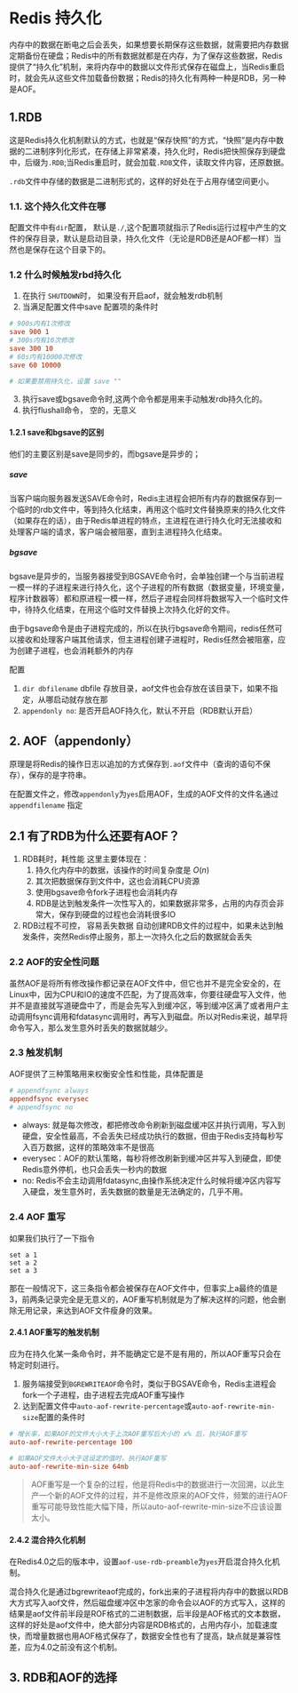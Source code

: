# Redis 持久化

内存中的数据在断电之后会丢失，如果想要长期保存这些数据，就需要把内存数据定期备份在硬盘；Redis中的所有数据就都是在内存，为了保存这些数据，Redis提供了“持久化”机制，来将内存中的数据以文件形式保存在磁盘上，当Redis重启时，就会先从这些文件加载备份数据；Redis的持久化有两种一种是RDB，另一种是AOF。

<!-- more -->

## 1.RDB

这是Redis持久化机制默认的方式，也就是“保存快照”的方式，“快照”是内存中数据的二进制序列化形式，在存储上非常紧凑，持久化时，Redis把快照保存到硬盘中，后缀为`.RDB`;当Redis重启时，就会加载`.RDB`文件，读取文件内容，还原数据。

`.rdb`文件中存储的数据是二进制形式的，这样的好处在于占用存储空间更小。

### 1.1. 这个持久化文件在哪

配置文件中有`dir`配置， 默认是`./`,这个配置项就指示了Redis运行过程中产生的文件的保存目录，默认是启动目录，持久化文件（无论是RDB还是AOF都一样）当然也是保存在这个目录下的。

### 1.2 什么时候触发rbd持久化

1. 在执行 `SHUTDOWN`时， 如果没有开启aof，就会触发rdb机制
2. 当满足配置文件中save 配置项的条件时

```conf
# 900s内有1次修改
save 900 1
# 300s内有10次修改
save 300 10
# 60s内有10000次修改
save 60 10000

# 如果要禁用持久化，设置 save ""
```

3. 执行save或bgsave命令时,这两个命令都是用来手动触发rdb持久化的。
4. 执行flushall命令， 空的，无意义

#### 1.2.1 save和bgsave的区别

他们的主要区别是save是同步的，而bgsave是异步的；

##### save

当客户端向服务器发送SAVE命令时，Redis主进程会把所有内存的数据保存到一个临时的rdb文件中，等到持久化结束，再用这个临时文件替换原来的持久化文件（如果存在的话），由于Redis单进程的特点，主进程在进行持久化时无法接收和处理客户端的请求，客户端会被阻塞，直到主进程持久化结束。

##### bgsave

bgsave是异步的，当服务器接受到BGSAVE命令时，会单独创建一个与当前进程一模一样的子进程来进行持久化，这个子进程的所有数据（数据变量，环境变量， 程序计数器等）都和原进程一模一样，然后子进程会同样将数据写入一个临时文件中，待持久化结束，在用这个临时文件替换上次持久化好的文件。

由于bgsave命令是由子进程完成的，所以在执行bgsave命令期间，redis任然可以接收和处理客户端其他请求，但主进程创建子进程时，Redis任然会被阻塞，应为创建子进程，也会消耗额外的内存

配置

1. `dir dbfilename`  dbfile 存放目录，aof文件也会存放在该目录下，如果不指定，从哪启动就存放在那
2. `appendonly no`: 是否开启AOF持久化，默认不开启（RDB默认开启） 

## 2. AOF（appendonly）

原理是将Redis的操作日志以追加的方式保存到`.aof`文件中（查询的语句不保存），保存的是字符串。

在配置文件之，修改`appendonly`为`yes`启用AOF，生成的AOF文件的文件名通过`appendfilename` 指定

## 2.1 有了RDB为什么还要有AOF？

1. RDB耗时，耗性能
   这里主要体现在：
   1. 持久化内存中的数据，该操作的时间复杂度是 $O(n)$ 
   2. 其次把数据保存到文件中，这也会消耗CPU资源
   3. 使用bgsave命令fork子进程也会消耗内存
   4. RDB是达到触发条件一次性写入的，如果数据非常多，占用的内存页会非常大，保存到硬盘的过程也会消耗很多IO
2. RDB过程不可控， 容易丢失数据
   自动创建RDB文件的过程中，如果未达到触发条件，突然Redis停止服务，那上一次持久化之后的数据就会丢失

### 2.2 AOF的安全性问题

虽然AOF是将所有修改操作都记录在AOF文件中，但它也并不是完全安全的，在Linux中，因为CPU和IO的速度不匹配，为了提高效率，你要往硬盘写入文件，他并不是直接就写道硬盘中了，而是会先写入到缓冲区，等到缓冲区满了或者用户主动调用fsync调用和fdatasync调用时，再写入到磁盘。所以对Redis来说，越早将命令写入，那么发生意外时丢失的数据就越少。

### 2.3 触发机制

AOF提供了三种策略用来权衡安全性和性能，具体配置是

```conf
# appendfsync always
appendfsync everysec
# appendfsync no
```

* always: 就是每次修改，都把修改命令刷新到磁盘缓冲区并执行调用，写入到硬盘，安全性最高，不会丢失已经成功执行的数据，但由于Redis支持每秒写入百万数据，这样的策略效率不是很高
* everysec：AOF的默认策略，每秒将修改刷新到缓冲区并写入到硬盘，即使Redis意外停机，也只会丢失一秒内的数据
* no: Redis不会主动调用fdatasync,由操作系统决定什么时候将缓冲区内容写入硬盘，发生意外时，丢失数据的数量是无法确定的，几乎不用。

### 2.4 AOF 重写

如果我们执行了一下指令

```redis
set a 1
set a 2
set a 3
```

那在一般情况下，这三条指令都会被保存在AOF文件中，但事实上a最终的值是3，前两条记录完全是无意义的，AOF重写机制就是为了解决这样的问题，他会删除无用记录，来达到AOF文件瘦身的效果。

#### 2.4.1 AOF重写的触发机制

应为在持久化某一条命令时，并不能确定它是不是有用的，所以AOF重写只会在特定时刻进行。

1. 服务端接受到`BGREWRITEAOF`命令时，类似于BGSAVE命令，Redis主进程会fork一个子进程，由子进程去完成AOF重写操作
2. 达到配置文件中`auto-aof-rewrite-percentage`或`auto-aof-rewrite-min-size`配置的条件时

```conf
# 增长率，如果AOF的文件大小大于上次AOF重写后大小的 x% 后，执行AOF重写
auto-aof-rewrite-percentage 100

# 如果AOF文件大小大于这设定的值时，执行AOF重写
auto-aof-rewrite-min-size 64mb
```

> AOF重写是一个复杂的过程，他是将Redis中的数据进行一次回溯，以此生产一个新的AOF文件的过程，并不是修改原来的AOF文件，频繁的进行AOF重写可能导致性能大幅下降，所以auto-aof-rewrite-min-size不应该设置太小。

#### 2.4.2 混合持久化机制

在Redis4.0之后的版本中，设置`aof-use-rdb-preamble`为`yes`开启混合持久化机制。

混合持久化是通过bgrewriteaof完成的，fork出来的子进程将内存中的数据以RDB大方式写入aof文件，然后磁盘缓冲区中怎家的命令会以AOF的方式写入，这样的结果是aof文件前半段是ROF格式的二进制数据，后半段是AOF格式的文本数据，这样的好处是aof文件中，绝大部分内容是RDB格式的，占用内存小，加载速度快，而增量数据也用AOF格式保存了，数据安全性也有了提高，缺点就是兼容性差，应为4.0之前没有这个机制。


## 3. RDB和AOF的选择